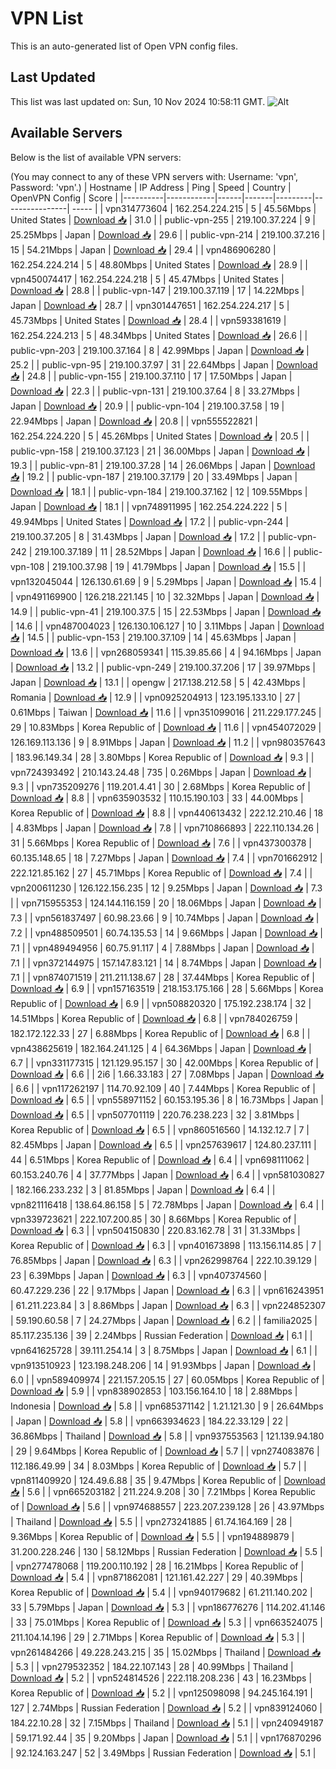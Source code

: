 # VPN List

This is an auto-generated list of Open VPN config files.

## Last Updated

This list was last updated on: Sun, 10 Nov 2024 10:58:11 GMT.
![Alt](https://repobeats.axiom.co/api/embed/186b98318ef1479477931607c1ad7d823f12451f.svg "Repobeats analytics image")

## Available Servers

Below is the list of available VPN servers:

(You may connect to any of these VPN servers with: Username: 'vpn', Password: 'vpn'.)
| Hostname | IP Address | Ping | Speed | Country | OpenVPN Config | Score |
|----------|------------|------|-------|---------|----------------| ----- |
| vpn314773604 | 162.254.224.215 | 5 | 45.56Mbps | United States | [Download 📥](./configs/server_0_US.ovpn) | 31.0 |
| public-vpn-255 | 219.100.37.224 | 9 | 25.25Mbps | Japan | [Download 📥](./configs/server_1_JP.ovpn) | 29.6 |
| public-vpn-214 | 219.100.37.216 | 15 | 54.21Mbps | Japan | [Download 📥](./configs/server_2_JP.ovpn) | 29.4 |
| vpn486906280 | 162.254.224.214 | 5 | 48.80Mbps | United States | [Download 📥](./configs/server_3_US.ovpn) | 28.9 |
| vpn450074417 | 162.254.224.218 | 5 | 45.47Mbps | United States | [Download 📥](./configs/server_4_US.ovpn) | 28.8 |
| public-vpn-147 | 219.100.37.119 | 17 | 14.22Mbps | Japan | [Download 📥](./configs/server_5_JP.ovpn) | 28.7 |
| vpn301447651 | 162.254.224.217 | 5 | 45.73Mbps | United States | [Download 📥](./configs/server_6_US.ovpn) | 28.4 |
| vpn593381619 | 162.254.224.213 | 5 | 48.34Mbps | United States | [Download 📥](./configs/server_7_US.ovpn) | 26.6 |
| public-vpn-203 | 219.100.37.164 | 8 | 42.99Mbps | Japan | [Download 📥](./configs/server_8_JP.ovpn) | 25.2 |
| public-vpn-95 | 219.100.37.97 | 31 | 22.64Mbps | Japan | [Download 📥](./configs/server_9_JP.ovpn) | 24.8 |
| public-vpn-155 | 219.100.37.110 | 17 | 17.50Mbps | Japan | [Download 📥](./configs/server_10_JP.ovpn) | 22.3 |
| public-vpn-131 | 219.100.37.64 | 8 | 33.27Mbps | Japan | [Download 📥](./configs/server_11_JP.ovpn) | 20.9 |
| public-vpn-104 | 219.100.37.58 | 19 | 22.94Mbps | Japan | [Download 📥](./configs/server_12_JP.ovpn) | 20.8 |
| vpn555522821 | 162.254.224.220 | 5 | 45.26Mbps | United States | [Download 📥](./configs/server_13_US.ovpn) | 20.5 |
| public-vpn-158 | 219.100.37.123 | 21 | 36.00Mbps | Japan | [Download 📥](./configs/server_14_JP.ovpn) | 19.3 |
| public-vpn-81 | 219.100.37.28 | 14 | 26.06Mbps | Japan | [Download 📥](./configs/server_15_JP.ovpn) | 19.2 |
| public-vpn-187 | 219.100.37.179 | 20 | 33.49Mbps | Japan | [Download 📥](./configs/server_16_JP.ovpn) | 18.1 |
| public-vpn-184 | 219.100.37.162 | 12 | 109.55Mbps | Japan | [Download 📥](./configs/server_17_JP.ovpn) | 18.1 |
| vpn748911995 | 162.254.224.222 | 5 | 49.94Mbps | United States | [Download 📥](./configs/server_18_US.ovpn) | 17.2 |
| public-vpn-244 | 219.100.37.205 | 8 | 31.43Mbps | Japan | [Download 📥](./configs/server_19_JP.ovpn) | 17.2 |
| public-vpn-242 | 219.100.37.189 | 11 | 28.52Mbps | Japan | [Download 📥](./configs/server_20_JP.ovpn) | 16.6 |
| public-vpn-108 | 219.100.37.98 | 19 | 41.79Mbps | Japan | [Download 📥](./configs/server_21_JP.ovpn) | 15.5 |
| vpn132045044 | 126.130.61.69 | 9 | 5.29Mbps | Japan | [Download 📥](./configs/server_22_JP.ovpn) | 15.4 |
| vpn491169900 | 126.218.221.145 | 10 | 32.32Mbps | Japan | [Download 📥](./configs/server_23_JP.ovpn) | 14.9 |
| public-vpn-41 | 219.100.37.5 | 15 | 22.53Mbps | Japan | [Download 📥](./configs/server_24_JP.ovpn) | 14.6 |
| vpn487004023 | 126.130.106.127 | 10 | 3.11Mbps | Japan | [Download 📥](./configs/server_25_JP.ovpn) | 14.5 |
| public-vpn-153 | 219.100.37.109 | 14 | 45.63Mbps | Japan | [Download 📥](./configs/server_26_JP.ovpn) | 13.6 |
| vpn268059341 | 115.39.85.66 | 4 | 94.16Mbps | Japan | [Download 📥](./configs/server_27_JP.ovpn) | 13.2 |
| public-vpn-249 | 219.100.37.206 | 17 | 39.97Mbps | Japan | [Download 📥](./configs/server_28_JP.ovpn) | 13.1 |
| opengw | 217.138.212.58 | 5 | 42.43Mbps | Romania | [Download 📥](./configs/server_29_RO.ovpn) | 12.9 |
| vpn0925204913 | 123.195.133.10 | 27 | 0.61Mbps | Taiwan | [Download 📥](./configs/server_30_TW.ovpn) | 11.6 |
| vpn351099016 | 211.229.177.245 | 29 | 10.83Mbps | Korea Republic of | [Download 📥](./configs/server_31_KR.ovpn) | 11.6 |
| vpn454072029 | 126.169.113.136 | 9 | 8.91Mbps | Japan | [Download 📥](./configs/server_32_JP.ovpn) | 11.2 |
| vpn980357643 | 183.96.149.34 | 28 | 3.80Mbps | Korea Republic of | [Download 📥](./configs/server_33_KR.ovpn) | 9.3 |
| vpn724393492 | 210.143.24.48 | 735 | 0.26Mbps | Japan | [Download 📥](./configs/server_34_JP.ovpn) | 9.3 |
| vpn735209276 | 119.201.4.41 | 30 | 2.68Mbps | Korea Republic of | [Download 📥](./configs/server_35_KR.ovpn) | 8.8 |
| vpn635903532 | 110.15.190.103 | 33 | 44.00Mbps | Korea Republic of | [Download 📥](./configs/server_36_KR.ovpn) | 8.8 |
| vpn440613432 | 222.12.210.46 | 18 | 4.83Mbps | Japan | [Download 📥](./configs/server_37_JP.ovpn) | 7.8 |
| vpn710866893 | 222.110.134.26 | 31 | 5.66Mbps | Korea Republic of | [Download 📥](./configs/server_38_KR.ovpn) | 7.6 |
| vpn437300378 | 60.135.148.65 | 18 | 7.27Mbps | Japan | [Download 📥](./configs/server_39_JP.ovpn) | 7.4 |
| vpn701662912 | 222.121.85.162 | 27 | 45.71Mbps | Korea Republic of | [Download 📥](./configs/server_40_KR.ovpn) | 7.4 |
| vpn200611230 | 126.122.156.235 | 12 | 9.25Mbps | Japan | [Download 📥](./configs/server_41_JP.ovpn) | 7.3 |
| vpn715955353 | 124.144.116.159 | 20 | 18.06Mbps | Japan | [Download 📥](./configs/server_42_JP.ovpn) | 7.3 |
| vpn561837497 | 60.98.23.66 | 9 | 10.74Mbps | Japan | [Download 📥](./configs/server_43_JP.ovpn) | 7.2 |
| vpn488509501 | 60.74.135.53 | 14 | 9.66Mbps | Japan | [Download 📥](./configs/server_44_JP.ovpn) | 7.1 |
| vpn489494956 | 60.75.91.117 | 4 | 7.88Mbps | Japan | [Download 📥](./configs/server_45_JP.ovpn) | 7.1 |
| vpn372144975 | 157.147.83.121 | 14 | 8.74Mbps | Japan | [Download 📥](./configs/server_46_JP.ovpn) | 7.1 |
| vpn874071519 | 211.211.138.67 | 28 | 37.44Mbps | Korea Republic of | [Download 📥](./configs/server_47_KR.ovpn) | 6.9 |
| vpn157163519 | 218.153.175.166 | 28 | 5.66Mbps | Korea Republic of | [Download 📥](./configs/server_48_KR.ovpn) | 6.9 |
| vpn508820320 | 175.192.238.174 | 32 | 14.51Mbps | Korea Republic of | [Download 📥](./configs/server_49_KR.ovpn) | 6.8 |
| vpn784026759 | 182.172.122.33 | 27 | 6.88Mbps | Korea Republic of | [Download 📥](./configs/server_50_KR.ovpn) | 6.8 |
| vpn438625619 | 182.164.241.125 | 4 | 64.36Mbps | Japan | [Download 📥](./configs/server_51_JP.ovpn) | 6.7 |
| vpn331177315 | 121.129.95.157 | 30 | 42.00Mbps | Korea Republic of | [Download 📥](./configs/server_52_KR.ovpn) | 6.6 |
| 2i6 | 1.66.33.183 | 27 | 7.08Mbps | Japan | [Download 📥](./configs/server_53_JP.ovpn) | 6.6 |
| vpn117262197 | 114.70.92.109 | 40 | 7.44Mbps | Korea Republic of | [Download 📥](./configs/server_54_KR.ovpn) | 6.5 |
| vpn558971152 | 60.153.195.36 | 8 | 16.73Mbps | Japan | [Download 📥](./configs/server_55_JP.ovpn) | 6.5 |
| vpn507701119 | 220.76.238.223 | 32 | 3.81Mbps | Korea Republic of | [Download 📥](./configs/server_56_KR.ovpn) | 6.5 |
| vpn860516560 | 14.132.12.7 | 7 | 82.45Mbps | Japan | [Download 📥](./configs/server_57_JP.ovpn) | 6.5 |
| vpn257639617 | 124.80.237.111 | 44 | 6.51Mbps | Korea Republic of | [Download 📥](./configs/server_58_KR.ovpn) | 6.4 |
| vpn698111062 | 60.153.240.76 | 4 | 37.77Mbps | Japan | [Download 📥](./configs/server_59_JP.ovpn) | 6.4 |
| vpn581030827 | 182.166.233.232 | 3 | 81.85Mbps | Japan | [Download 📥](./configs/server_60_JP.ovpn) | 6.4 |
| vpn821116418 | 138.64.86.158 | 5 | 72.78Mbps | Japan | [Download 📥](./configs/server_61_JP.ovpn) | 6.4 |
| vpn339723621 | 222.107.200.85 | 30 | 8.66Mbps | Korea Republic of | [Download 📥](./configs/server_62_KR.ovpn) | 6.3 |
| vpn504150830 | 220.83.162.78 | 31 | 31.33Mbps | Korea Republic of | [Download 📥](./configs/server_63_KR.ovpn) | 6.3 |
| vpn401673898 | 113.156.114.85 | 7 | 76.85Mbps | Japan | [Download 📥](./configs/server_64_JP.ovpn) | 6.3 |
| vpn262998764 | 222.10.39.129 | 23 | 6.39Mbps | Japan | [Download 📥](./configs/server_65_JP.ovpn) | 6.3 |
| vpn407374560 | 60.47.229.236 | 22 | 9.17Mbps | Japan | [Download 📥](./configs/server_66_JP.ovpn) | 6.3 |
| vpn616243951 | 61.211.223.84 | 3 | 8.86Mbps | Japan | [Download 📥](./configs/server_67_JP.ovpn) | 6.3 |
| vpn224852307 | 59.190.60.58 | 7 | 24.27Mbps | Japan | [Download 📥](./configs/server_68_JP.ovpn) | 6.2 |
| familia2025 | 85.117.235.136 | 39 | 2.24Mbps | Russian Federation | [Download 📥](./configs/server_69_RU.ovpn) | 6.1 |
| vpn641625728 | 39.111.254.14 | 3 | 8.75Mbps | Japan | [Download 📥](./configs/server_70_JP.ovpn) | 6.1 |
| vpn913510923 | 123.198.248.206 | 14 | 91.93Mbps | Japan | [Download 📥](./configs/server_71_JP.ovpn) | 6.0 |
| vpn589409974 | 221.157.205.15 | 27 | 60.05Mbps | Korea Republic of | [Download 📥](./configs/server_72_KR.ovpn) | 5.9 |
| vpn838902853 | 103.156.164.10 | 18 | 2.88Mbps | Indonesia | [Download 📥](./configs/server_73_ID.ovpn) | 5.8 |
| vpn685371142 | 1.21.121.30 | 9 | 26.64Mbps | Japan | [Download 📥](./configs/server_74_JP.ovpn) | 5.8 |
| vpn663934623 | 184.22.33.129 | 22 | 36.86Mbps | Thailand | [Download 📥](./configs/server_75_TH.ovpn) | 5.8 |
| vpn937553563 | 121.139.94.180 | 29 | 9.64Mbps | Korea Republic of | [Download 📥](./configs/server_76_KR.ovpn) | 5.7 |
| vpn274083876 | 112.186.49.99 | 34 | 8.03Mbps | Korea Republic of | [Download 📥](./configs/server_77_KR.ovpn) | 5.7 |
| vpn811409920 | 124.49.6.88 | 35 | 9.47Mbps | Korea Republic of | [Download 📥](./configs/server_78_KR.ovpn) | 5.6 |
| vpn665203182 | 211.224.9.208 | 30 | 7.21Mbps | Korea Republic of | [Download 📥](./configs/server_79_KR.ovpn) | 5.6 |
| vpn974688557 | 223.207.239.128 | 26 | 43.97Mbps | Thailand | [Download 📥](./configs/server_80_TH.ovpn) | 5.5 |
| vpn273241885 | 61.74.164.169 | 28 | 9.36Mbps | Korea Republic of | [Download 📥](./configs/server_81_KR.ovpn) | 5.5 |
| vpn194889879 | 31.200.228.246 | 130 | 58.12Mbps | Russian Federation | [Download 📥](./configs/server_82_RU.ovpn) | 5.5 |
| vpn277478068 | 119.200.110.192 | 28 | 16.21Mbps | Korea Republic of | [Download 📥](./configs/server_83_KR.ovpn) | 5.4 |
| vpn871862081 | 121.161.42.227 | 29 | 40.39Mbps | Korea Republic of | [Download 📥](./configs/server_84_KR.ovpn) | 5.4 |
| vpn940179682 | 61.211.140.202 | 33 | 5.79Mbps | Japan | [Download 📥](./configs/server_85_JP.ovpn) | 5.3 |
| vpn186776276 | 114.202.41.146 | 33 | 75.01Mbps | Korea Republic of | [Download 📥](./configs/server_86_KR.ovpn) | 5.3 |
| vpn663524075 | 211.104.14.196 | 29 | 2.71Mbps | Korea Republic of | [Download 📥](./configs/server_87_KR.ovpn) | 5.3 |
| vpn261484266 | 49.228.243.215 | 35 | 15.02Mbps | Thailand | [Download 📥](./configs/server_88_TH.ovpn) | 5.3 |
| vpn279532352 | 184.22.107.143 | 28 | 40.99Mbps | Thailand | [Download 📥](./configs/server_89_TH.ovpn) | 5.2 |
| vpn524814526 | 222.118.208.236 | 43 | 16.23Mbps | Korea Republic of | [Download 📥](./configs/server_90_KR.ovpn) | 5.2 |
| vpn125098098 | 94.245.164.191 | 127 | 2.74Mbps | Russian Federation | [Download 📥](./configs/server_91_RU.ovpn) | 5.2 |
| vpn839124060 | 184.22.10.28 | 32 | 7.15Mbps | Thailand | [Download 📥](./configs/server_92_TH.ovpn) | 5.1 |
| vpn240949187 | 59.171.92.44 | 35 | 9.20Mbps | Japan | [Download 📥](./configs/server_93_JP.ovpn) | 5.1 |
| vpn176870296 | 92.124.163.247 | 52 | 3.49Mbps | Russian Federation | [Download 📥](./configs/server_94_RU.ovpn) | 5.1 |
